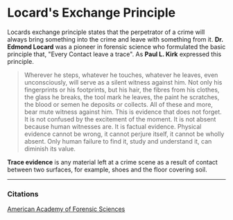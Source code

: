 # Locard's Exchange Principle

Locards exchange principle states that the perpetrator of a crime will always bring something into the crime and leave with something from it. **Dr. Edmond Locard** was a pioneer in forensic science who formulated the basic principle that, "Every Contact leave a trace". As **Paul L. Kirk** expressed this principle. 

<blockquote>Wherever he steps, whatever he touches, whatever he leaves, even unconsciously, will serve as a silent witness against him. Not only his fingerprints or his footprints, but his hair, the fibres from his clothes, the glass he breaks, the tool mark he leaves, the paint he scratches, the blood or semen he deposits or collects. All of these and more, bear mute witness against him. This is evidence that does not forget. It is not confused by the excitement of the moment. It is not absent because human witnesses are. It is factual evidence. Physical evidence cannot be wrong, it cannot perjure itself, it cannot be wholly absent. Only human failure to find it, study and understand it, can diminish its value.</blockquote>

**Trace evidence** is any material left at a crime scene as a result of contact between two surfaces, for example, shoes and the floor covering soil. 

****

### Citations

[American Academy of Forensic Sciences](http://en.wikipedia.org/wiki/Locard%27s_exchange_principle)

